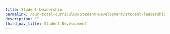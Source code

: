 ```yaml
---
title: Student Leadership
permalink: /our-total-curriculum/Student-Development/student-leadership
description: ""
third_nav_title: Student Development
---
```

